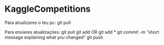 # KaggleCompetitions

Para atualizares o teu pc: 
git pull

Para enviares atualizações:
git pull
git add <filename> OR  git add * 
git commit -m "short message explaining what you changed"
git push
